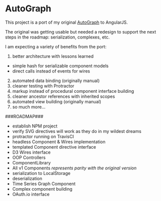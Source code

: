 AutoGraph
=========

This project is a port of my original [AutoGraph](https://github.com/jbeuckm/AutoGraph--old-version- "Original AutoGraph Project") to AngularJS.

The original was getting usable but needed a redesign to support the next steps in the roadmap: serialization, complexes, etc.

I am expecting a variety of benefits from the port:

1. better architecture with lessons learned
  * simple hash for serializable component models
  * direct calls instead of events for wires
2. automated data binding (originally manual)
3. cleaner testing with Protractor
4. markup instead of procedural component interface building
5. cleaner ancestor references with inherited scopes
6. automated view building (originally manual)
7. so much more...

###ROADMAP###

+ establish NPM project
+ verify SVG directives will work as they do in my wildest dreams
+ protractor running on TravisCI
+ headless Component & Wires implementation
+ templated Component directive interface
+ D3 Wires interface
+ OOP Controllers
+ ComponentLibrary
+ All v1 Components *represents parity with the original version*
+ serialization to LocalStorage
+ deserialization
+ Time Series Graph Component
+ Complex component building
+ OAuth.io interface

